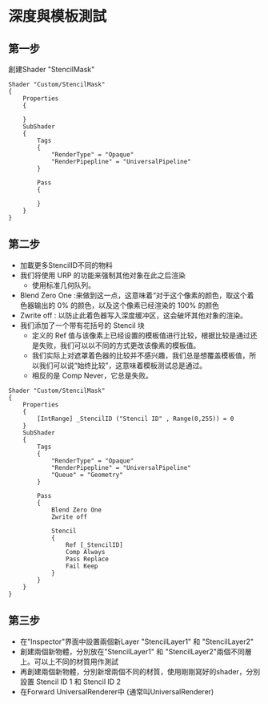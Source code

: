 # 深度與模板測試

## 第一步

創建Shader "StencilMask"

```shader
Shader "Custom/StencilMask" 
{
	Properties
    {
        
    }
    SubShader
    {
        Tags
        {
            "RenderType" = "Opaque"
            "RenderPipepline" = "UniversalPipeline"
        }

        Pass
        {
            
        }
    }
}
```

## 第二步

- 加載更多StencilID不同的物料
- 我们将使用 URP 的功能来强制其他对象在此之后渲染
  - 使用标准几何队列。
- Blend Zero One :来做到这一点，这意味着“对于这个像素的颜色，取这个着色器输出的 0% 的颜色，以及这个像素已经渲染的 100% 的颜色
- Zwrite off : 以防止此着色器写入深度缓冲区，这会破坏其他对象的渲染。
- 我们添加了一个带有花括号的 Stencil 块
  - 定义的 Ref 值与该像素上已经设置的模板值进行比较，根据比较是通过还是失败，我们可以以不同的方式更改该像素的模板值。
  - 我们实际上对遮罩着色器的比较并不感兴趣，我们总是想覆盖模板值，所以我们可以说“始终比较”，这意味着模板测试总是通过。
  - 相反的是 Comp Never，它总是失败。

```
Shader "Custom/StencilMask" 
{
	Properties
    {
        [IntRange] _StencilID ("Stencil ID" , Range(0,255)) = 0
    }
    SubShader
    {
        Tags
        {
            "RenderType" = "Opaque"
            "RenderPipepline" = "UniversalPipeline"
            "Queue" = "Geometry"
        }

        Pass
        {
            Blend Zero One
            Zwrite off

            Stencil
            {
                Ref [_StencilID]
                Comp Always
                Pass Replace
                Fail Keep
            }
        }
    }
}
```

## 第三步

- 在"Inspector"界面中設置兩個新Layer "StencilLayer1" 和 "StencilLayer2"
- 創建兩個新物體，分別放在"StencilLayer1" 和 "StencilLayer2"兩個不同層上。可以上不同的材質用作測試
- 再創建兩個新物體，分別新增兩個不同的材質，使用剛剛寫好的shader，分別設置 Stencil ID 1 和 Stencil ID 2
- 在Forward UniversalRenderer中 (通常叫UniversalRenderer)

